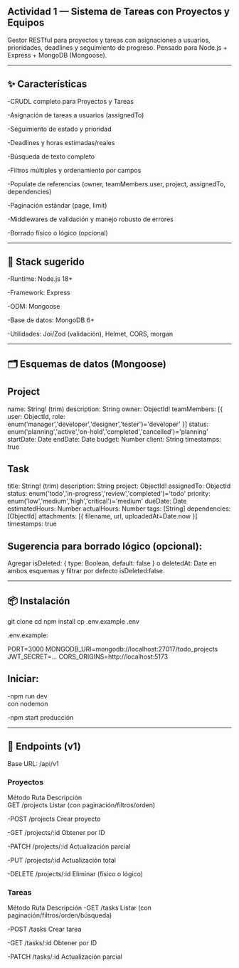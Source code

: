 ## Actividad 1 — Sistema de Tareas con Proyectos y Equipos

Gestor RESTful para proyectos y tareas con asignaciones a usuarios, prioridades, deadlines y seguimiento de progreso. Pensado para Node.js + Express + MongoDB (Mongoose).

---

## ✨ Características

-CRUDL completo para Proyectos y Tareas

-Asignación de tareas a usuarios (assignedTo)

-Seguimiento de estado y prioridad

-Deadlines y horas estimadas/reales

-Búsqueda de texto completo

-Filtros múltiples y ordenamiento por campos

-Populate de referencias (owner, teamMembers.user, project, assignedTo, dependencies)

-Paginación estándar (page, limit)

-Middlewares de validación y manejo robusto de errores

-Borrado físico o lógico (opcional)

---

## 🧱 Stack sugerido

-Runtime: Node.js 18+

-Framework: Express

-ODM: Mongoose

-Base de datos: MongoDB 6+

-Utilidades: Joi/Zod (validación), Helmet, CORS, morgan

---

## 🗂️ Esquemas de datos (Mongoose)

## Project
name: String! (trim)
description: String
owner: ObjectId<User>!
teamMembers: [{ user: ObjectId<User>, role: enum('manager','developer','designer','tester')='developer' }]
status: enum('planning','active','on-hold','completed','cancelled')='planning'
startDate: Date
endDate: Date
budget: Number
client: String
timestamps: true

## Task
title: String! (trim)
description: String
project: ObjectId<Project>!
assignedTo: ObjectId<User>
status: enum('todo','in-progress','review','completed')='todo'
priority: enum('low','medium','high','critical')='medium'
dueDate: Date
estimatedHours: Number
actualHours: Number
tags: [String]
dependencies: [ObjectId<Task>]
attachments: [{ filename, url, uploadedAt=Date.now }]
timestamps: true


## Sugerencia para borrado lógico (opcional):

Agregar isDeleted: { type: Boolean, default: false } o deletedAt: Date en ambos esquemas y filtrar por defecto isDeleted:false.

---

## 📦 Instalación
git clone <tu-repo>
cd <tu-repo>
npm install
cp .env.example .env


.env.example:

PORT=3000
MONGODB_URI=mongodb://localhost:27017/todo_projects
 JWT_SECRET=...
 CORS_ORIGINS=http://localhost:5173

## Iniciar:

-npm run dev     
con nodemon

-npm start 
producción

---

## 🔌 Endpoints (v1)

Base URL: /api/v1

### Proyectos
Método	Ruta	Descripción  
GET	/projects	Listar (con paginación/filtros/orden)

-POST	/projects	Crear proyecto

-GET	/projects/:id	Obtener por ID

-PATCH	/projects/:id	Actualización parcial

-PUT	/projects/:id	Actualización total

-DELETE	/projects/:id	Eliminar (físico o lógico)

### Tareas
Método	Ruta	Descripción
-GET	/tasks	Listar (con paginación/filtros/orden/búsqueda)

-POST	/tasks	Crear tarea

-GET	/tasks/:id	Obtener por ID

-PATCH	/tasks/:id	Actualización parcial
